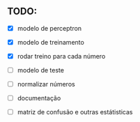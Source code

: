 ## TODO:
- [x] modelo de perceptron

- [x] modelo de treinamento

- [x] rodar treino para cada número

- [ ] modelo de teste

- [ ] normalizar números

- [ ] documentação

- [ ] matriz de confusão e outras estátisticas
